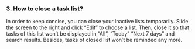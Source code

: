 ### 3. How to close a task list?
In order to keep concise, you can close your inactive lists temporarily. Slide the screen to the right and click “Edit” to choose a list. Then, close it so that tasks of this list won’t be displayed in “All”, “Today” “Next 7 days” and search results. Besides, tasks of closed list won’t be reminded any more.
